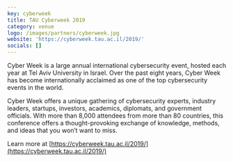 ```yaml
---
key: cyberweek
title: TAU Cyberweek 2019
category: venue
logo: /images/partners/cyberweek.jpg
website: 'https://cyberweek.tau.ac.il/2019/'
socials: []
---
```


Cyber Week is a large annual international cybersecurity event, hosted each year at Tel Aviv University in Israel. Over the past eight years, Cyber Week has become internationally acclaimed as one of the top cybersecurity events in the world.

Cyber Week offers a unique gathering of cybersecurity experts, industry leaders, startups, investors, academics, diplomats, and government officials. With more than 8,000 attendees from more than 80 countries, this conference offers a thought-provoking exchange of knowledge, methods, and ideas that you won’t want to miss.

Learn more at [https://cyberweek.tau.ac.il/2019/](https://cyberweek.tau.ac.il/2019/)
